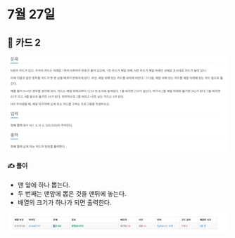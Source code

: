 # 7월 27일

## 🚩 카드 2

[![image-20210727171159401](README.assets/image-20210727171159401.png)](https://www.acmicpc.net/problem/2164)



#### ✍ 풀이

- 맨 앞에 하나 뽑는다.
- 두 번째는 맨앞에 뽑은 것을 맨뒤에 놓는다.
- 배열의 크기가 하나가 되면 출력한다.



![image-20210727171249322](README.assets/image-20210727171249322.png)

